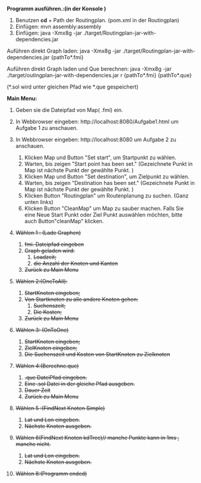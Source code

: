 **Programm ausführen.:(in der Konsole )**

1. Benutzen **cd** + Path der Routingplan. (pom.xml in der Routingplan)
2. Einfügen: mvn assembly:assembly
3. Einfügen: java -Xmx8g -jar ./target/Routingplan-jar-with-dependencies.jar

Auführen direkt Graph laden: java -Xmx8g -jar ./target/Routingplan-jar-with-dependencies.jar {pathTo*.fmi}

Auführen direkt Graph laden und Que berechnen: java -Xmx8g -jar ./target/outingplan-jar-with-dependencies.jar r {pathTo*.fmi} {pathTo*.que}

(*.sol wird unter gleichen Pfad wie *.que gespeichert)



**Main Menu:**

1. Geben sie die Dateipfad von Map( .fmi) ein.
2. In Webbrowser eingeben: http://localhost:8080/Aufgabe1.html um Aufgabe 1 zu anschauen.
3. In Webbrowser eingeben: http://localhost:8080 um Aufgabe 2 zu anschauen.
   1. Klicken Map und Button "Set start", um Startpunkt zu wählen. 
   2. Warten,  bis zeigen "Start point has been set." (Gezeichnete Punkt in Map ist nächste Punkt der gewählte Punkt. )
   3. Klicken Map und Button "Set destination", um Zielpunkt zu wählen.
   4. Warten,  bis zeigen "Destination has been set." (Gezeichnete Punkt in Map ist nächste Punkt der gewählte Punkt. )
   5. Klicken Button "Routingplan" um Routenplanung zu suchen. (Ganz unten links)
   6. Klicken Button "CleanMap" um Map zu sauber machen. Falls Sie eine Neue Start Punkt oder Ziel Punkt auswählen möchten, bitte auch Button"cleanMap" klicken.



1. ~~Wählen 1 : (Lade Graphen)~~
   1. ~~fmi. Dateipfad eingeben~~ 
   2. ~~Graph geladen wird:~~
      1. ~~Loadzeit;~~
      2. ~~die Anzahl der Knoten und Kanten~~
   3. ~~Zurück zu Main Menu~~
2. ~~Wählen 2:(OneToAll):~~
   1. ~~StartKnoten eingeben;~~
   2. ~~Von Startknoten zu alle andere Knoten gehen:~~
      1. ~~Suchenszeit;~~
      2. ~~Die Kosten;~~
   3. ~~Zurück zu Main Menu~~
3. ~~Wählen 3: (OnToOne)~~
   1. ~~StartKnoten eingeben;~~
   2. ~~ZielKnoten eingeben;~~
   3. ~~Die Suchenszeit und Kosten von StartKnoten zu Zielknoten~~
4. ~~Wählen 4:(Berechne.que)~~
   1. ~~.que DateiPfad eingeben.~~
   2. ~~Eine .sol Datei in der gleiche Pfad ausgeben.~~
   3. ~~Dauer Zeit~~
   4. ~~Zurück zu Main Menu~~
5. ~~Wählen 5 :(FindNext Knoten Simple)~~

   1. ~~Lat und Lon eingeben.~~
   2. ~~Nächste Knoten ausgeben.~~
6. ~~Wählen 6(FindNext Knoten kdTree)// manche Punkte kann in 1ms , manche nicht.~~ 
   1. ~~Lat und Lon eingeben.~~
   2. ~~Nächste Knoten ausgeben.~~
8. ~~Wählen 8:(Programm ended)~~

